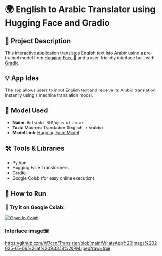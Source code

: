 # 🌍 English to Arabic Translator using Hugging Face and Gradio

## 📌 Project Description
This interactive application translates English text into Arabic using a pre-trained model from [Hugging Face 🤗](https://huggingface.co/) and a user-friendly interface built with [Gradio](https://gradio.app/).

## 💡 App Idea
The app allows users to input English text and receive its Arabic translation instantly using a machine translation model.

## 🧠 Model Used
- **Name**: `Helsinki-NLP/opus-mt-en-ar`
- **Task**: Machine Translation (English ➜ Arabic)
- **Model Link**: [Hugging Face Model](https://huggingface.co/Helsinki-NLP/opus-mt-en-ar)

## 🛠️ Tools & Libraries
- Python
- Hugging Face Transformers
- Gradio
- Google Colab (for easy online execution)

## 🚀 How to Run

### 🔗 Try it on Google Colab:
[![Open In Colab](https://colab.research.google.com/assets/colab-badge.svg)](https://colab.research.google.com/drive/1Jt7Pwuy4mk8z0dPzZc9iNsyOysZ4QzYk?usp=sharing)

### Interface image🖼️
https://github.com/W7ccn/Translater/blob/main/WhatsApp%20Image%202025-05-06%20at%209.33.18%20PM.jpeg?raw=true
